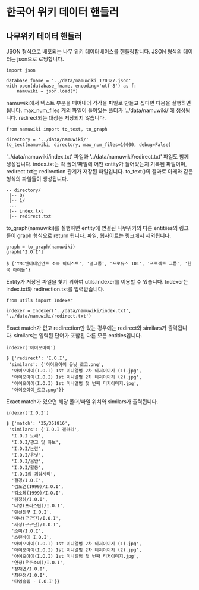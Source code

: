 # 한국어 위키 데이터 핸들러

## 나무위키 데이터 핸들러

JSON 형식으로 배포되는 나무 위키 데이터베이스를 핸들링합니다. JSON 형식의 데이터는 json으로 로딩합니다. 

    import json

    database_fname = '../data/namuwiki_170327.json'
    with open(database_fname, encoding='utf-8') as f:
        namuwiki = json.load(f)

namuwiki에서 텍스트 부분을 떼어내어 각각을 파일로 만들고 싶다면 다음을 실행하면 됩니다. max_num_files 개의 파일이 들어있는 폴더가 '../data/namuwiki/'에 생성됩니다. redirect되는 대상은 저장되지 않습니다. 

    from namuwiki import to_text, to_graph

    directory = '../data/namuwiki/'
    to_text(namuwiki, directory, max_num_files=10000, debug=False)

'../data/namuwiki/index.txt' 파일과 '../data/namuwiki/redirect.txt' 파일도 함께 생성됩니다. index.txt는 각 폴더/파일에 어떤 entity가 들어있는지 기록된 파일이며, redirect.txt는 redirection 관계가 저장된 파일입니다. to_text()의 결과로 아래와 같은 형식의 파일들이 생성됩니다. 

    -- directory/
     |-- 0/
     |-- 1/
     ...
     |-- index.txt
     |-- redirect.txt

to_graph(namuwiki)를 실행하면 entity에 연결된 나무위키의 다른 entitiies의 링크들이 graph 형식으로 return 됩니다. 파일, 웹사이트는 링크에서 제외됩니다. 

    graph = to_graph(namuwiki)
    graph['I.O.I']

    $ {'YMC엔터테인먼트 소속 아티스트', '걸그룹', '프로듀스 101', '프로젝트 그룹', '한국 아이돌'}

Entity가 저장된 파일을 찾기 위하여 utils.Indexer를 이용할 수 있습니다. Indexer는 index.txt와 redirection.txt를 입력받습니다. 


    from utils import Indexer

    indexer = Indexer('../data/namuwiki/index.txt', '../data/namuwiki/redirect.txt')

Exact match가 없고 redirection만 있는 경우에는 redirect와 similars가 출력됩니다. similars는 입력된 단어가 포함된 다른 모든 entities입니다. 

    indexer('아이오아이')

    $ {'redirect': 'I.O.I',
     'similars': {'아이오아이 유닛_로고.png',
      '아이오아이(I.O.I) 1st 미니앨범 2차 티저이미지 (1).jpg',
      '아이오아이(I.O.I) 1st 미니앨범 2차 티저이미지 (2).jpg',
      '아이오아이(I.O.I) 1st 미니앨범 첫 번째 티저이미지.jpg',
      '아이오아이_로고.png'}}

Exact match가 있으면 해당 폴더/파일 위치와 similars가 출력됩니다. 

    indexer('I.O.I')

    $ {'match': '35/351816',
     'similars': {'I.O.I 갤러리',
      'I.O.I 노래',
      'I.O.I/광고 및 화보',
      'I.O.I/논란',
      'I.O.I/유닛',
      'I.O.I/음반',
      'I.O.I/활동',
      'I.O.I의 괴담시티',
      '결경/I.O.I',
      '김도연(1999)/I.O.I',
      '김소혜(1999)/I.O.I',
      '김청하/I.O.I',
      '나영(프리스틴)/I.O.I',
      '랜선친구 I.O.I',
      '미나(구구단)/I.O.I',
      '세정(구구단)/I.O.I',
      '소미/I.O.I',
      '스탠바이 I.O.I',
      '아이오아이(I.O.I) 1st 미니앨범 2차 티저이미지 (1).jpg',
      '아이오아이(I.O.I) 1st 미니앨범 2차 티저이미지 (2).jpg',
      '아이오아이(I.O.I) 1st 미니앨범 첫 번째 티저이미지.jpg',
      '연정(우주소녀)/I.O.I',
      '정채연/I.O.I',
      '최유정/I.O.I',
      '타임슬립 - I.O.I'}}
